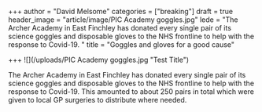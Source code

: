 +++
author = "David Melsome"
categories = ["breaking"]
draft = true
header_image = "article/image/PIC Academy goggles.jpg"
lede = "The Archer Academy in East Finchley has donated every single pair of its science goggles and disposable gloves to the NHS frontline to help with the response to Covid-19.  "
title = "Goggles and gloves for a good cause"

+++
![](/uploads/PIC Academy goggles.jpg "Test Title")

The Archer Academy in East Finchley has donated every single pair of its science goggles and disposable gloves to the NHS frontline to help with the response to Covid-19. This amounted to about 250 pairs in total which were given to local GP surgeries to distribute where needed.